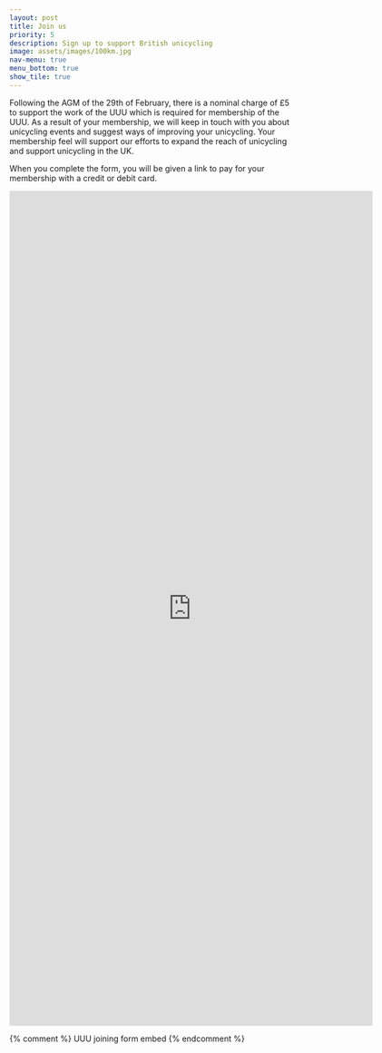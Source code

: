 ```yaml
---
layout: post
title: Join us
priority: 5
description: Sign up to support British unicycling
image: assets/images/100km.jpg
nav-menu: true
menu_bottom: true
show_tile: true
---
```


Following the AGM of the 29th of February, there is a nominal charge of £5 to support the work of the UUU which is required for membership of the UUU. As a result of your membership, we will keep in touch with you about unicycling events and suggest ways of improving your unicycling. Your membership feel will support our efforts to expand the reach of unicycling and support unicycling in the UK.

When you complete the form, you will be given a link to pay for your membership with a credit or debit card.

<iframe src="https://docs.google.com/forms/d/e/1FAIpQLSeeR6uDYWts6c82aRQmif25h92Fsk4ChridAIR-d2UODAVUug/viewform?embedded=true&entry.455468961=Okay" width="640" height="1473" frameborder="0" marginheight="0" marginwidth="0">Loading...</iframe>

{% comment %} UUU joining form embed {% endcomment %}
